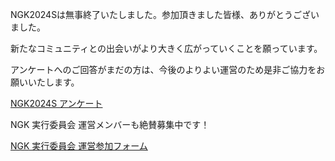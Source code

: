 NGK2024Sは無事終了いたしました。参加頂きました皆様、ありがとうございました。

新たなコミュニティとの出会いがより大きく広がっていくことを願っています。

アンケートへのご回答がまだの方は、今後のよりよい運営のため是非ご協力をお願いいたします。

[NGK2024S アンケート](https://docs.google.com/forms/d/e/1FAIpQLSc0ytakl28-iKEtPSnVKMtf9rKVQ6ZC7TxKNrAaI-k8OWvnXg/viewform)


NGK 実行委員会 運営メンバーも絶賛募集中です！

[NGK 実行委員会 運営参加フォーム](https://docs.google.com/forms/d/e/1FAIpQLSeprar-ncaWQfn2u_ROqSu8QQN1qI6aJ8Sz9E17vvRTXfS8ag/viewform)
